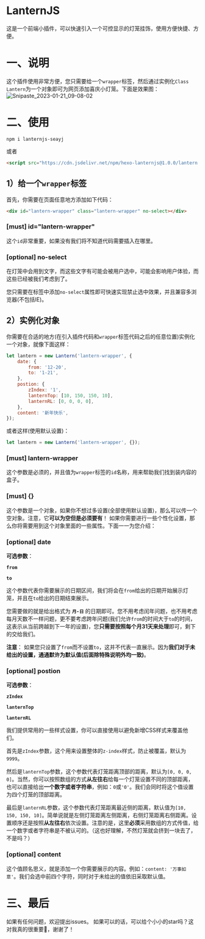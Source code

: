 # LanternJS
这是一个前端小插件，可以快速引入一个可控显示的灯笼挂饰，使用方便快捷、方便。

# 一、说明
这个插件使用非常方便，您只需要给一个`wrapper`标签，然后通过实例化`Class Lantern`为一个对象即可为网页添加喜庆小灯笼。下面是效果图：
![Snipaste_2023-01-21_09-08-02](https://user-images.githubusercontent.com/86941555/213831227-42be7b85-2e05-4175-8694-bb74c0beb04b.jpg)

# 二、使用

```
npm i lanternjs-seayj
```
或者
```html
<script src="https://cdn.jsdelivr.net/npm/hexo-lanternjs@1.0.0/lantern.min.js"></script>
```

## 1）给一个`wrapper`标签
首先，你需要在页面任意地方添加如下代码：
```html
<div id="lantern-wrapper" class="lantern-wrapper" no-select></div>
```

### **[must] id="lantern-wrapper"**
这个`id`非常重要，如果没有我们将不知道代码需要插入在哪里。

### **[optional] no-select**
在灯笼中会用到文字，而这些文字有可能会被用户选中，可能会影响用户体验，而这些已经被我们考虑到了。

您只需要在标签中添加`no-select`属性即可快速实现禁止选中效果，并且兼容多浏览器(不包括IE)。

## 2）实例化对象
你需要在合适的地方(在引入插件代码和`wrapper`标签代码之后的任意位置)实例化一个对象，就像下面这样：
```javascript
let lantern = new Lantern('lantern-wrapper', {
    date: {
        from: '12-20',
        to: '1-21',
    },
    postion: {
        zIndex: '1',
        lanternTop: [10, 150, 150, 10],
        lanternRL: [0, 0, 0, 0],
    },
    content: '新年快乐',
});
```
或者这样(使用默认设置)：
```javascript
let lantern = new Lantern('lantern-wrapper', {});
```

### **[must] lantern-wrapper**
这个参数是必须的，并且值为`wrapper`标签的`id`名称，用来帮助我们找到装内容的盒子。

### **[must] {}**
这个参数是一个对象，如果你不想过多设置(全部使用默认设置)，那么可以传一个空对象。注意，它**可以为空但是必须要有**！
如果你需要进行一些个性化设置，那么你将需要用到这个对象里面的一些属性。下面一一为您介绍：

### **[optional] date**

**可选参数**：

**`from`**

**`to`**

这个参数代表你需要展示的日期区间，我们将会在`from`给出的日期开始展示灯笼，并且在`to`给出的日期结束展示。

您需要做的就是给出格式为 **`月-日`** 的日期即可。您不用考虑闰年问题，也不用考虑每月天数不一样问题，更不要考虑跨年问题(我们允许`from`的时间大于`to`的时间，这表示从当前跨越到下一年的设置)，您**只需要按照每个月31天来处理**即可，剩下的交给我们。

**注意**：
如果您只设置了`from`而不设置`to`，这并不代表一直展示。因为**我们对于未给出的设置，通通默许为默认值(后面除特殊说明外均一致)**。

### **[optional] postion**

**可选参数**：

**`zIndex`**

**`lanternTop`**

**`lanternRL`**

我们提供常用的一些样式设置，你可以直接使用以避免新增CSS样式来覆盖他们。

首先是`zIndex`参数，这个用来设置整体的`z-index`样式，防止被覆盖，默认为`9999`。

然后是`lanternTop`参数，这个参数代表灯笼距离顶部的距离，默认为`[0, 0, 0, 0]`。当然，你可以按照数组的方式**从左往右**给每一个灯笼设置不同的顶部距离，也可以直接给出**一个数字或者字符串**，例如：`0`或`'0'`。我们会同时将这个值设置为四个灯笼的顶部距离。

最后是`lanternRL`参数，这个参数代表灯笼距离最近侧的距离，默认值为`[10, 150, 150, 10]`。简单说就是左侧灯笼距离左侧距离，右侧灯笼距离右侧距离。设置顺序还是按照**从左往右**依次设置。注意的是，这里**必须**采用数组的方式传值，给一个数字或者字符串是不被认可的。（这也好理解，不然灯笼就会挤到一块去了，不是吗？）

### **[optional] content**
这个值顾名思义，就是添加一个你需要展示的内容。例如：`content: '万事如意'`。我们会选中前四个字符，同时对于未给出的值依旧采取默认值。

# 三、最后
如果有任何问题，欢迎提出issues。
如果可以的话，可以给个小小的star吗？这对我真的很重要🥰，谢谢了！
